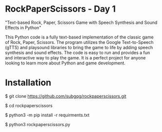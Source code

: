 # RockPaperScissors - Day 1
"Text-based Rock, Paper, Scissors Game with Speech Synthesis and Sound Effects in Python"

This Python code is a fully text-based implementation of the classic game of Rock, Paper, Scissors. The program utilizes the Google Text-to-Speech (gTTS) and playsound libraries to bring the game to life by adding speech synthesis and sound effects. The code is easy to run and provides a fun and interactive way to play the game. It is a perfect project for anyone looking to learn more about Python and game development.

# Installation

$ git clone https://github.com/subgqg/rockpaperscissors.git

$ cd rockpaperscissors

$ python3 -m pip install -r requirments.txt

$ python3 rockpaperscissors.py
